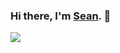 ### Hi there, I'm [Sean](https://seanium.github.io). 👋
<a href="https://github.com/anuraghazra/github-readme-stats">
  <img align="center" src="https://github-readme-stats.vercel.app/api/pin/?username=Seanium&repo=github-readme-stats" />
</a>
